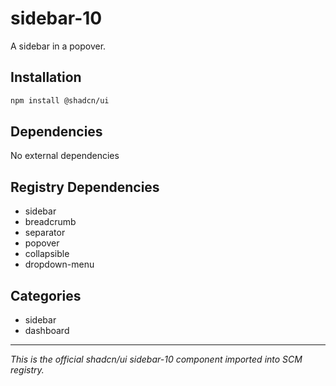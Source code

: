 # sidebar-10

A sidebar in a popover.

## Installation

```bash
npm install @shadcn/ui
```

## Dependencies

No external dependencies

## Registry Dependencies

- sidebar
- breadcrumb
- separator
- popover
- collapsible
- dropdown-menu

## Categories

- sidebar
- dashboard

---

*This is the official shadcn/ui sidebar-10 component imported into SCM registry.*
